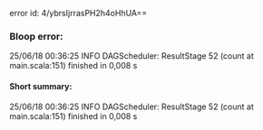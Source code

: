 error id: 4/ybrsIjrrasPH2h4oHhUA==
### Bloop error:

25/06/18 00:36:25 INFO DAGScheduler: ResultStage 52 (count at main.scala:151) finished in 0,008 s
#### Short summary: 

25/06/18 00:36:25 INFO DAGScheduler: ResultStage 52 (count at main.scala:151) finished in 0,008 s